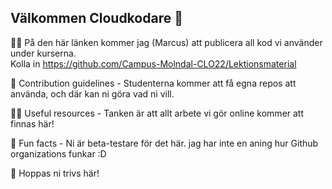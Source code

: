 ## Välkommen Cloudkodare 👋

🙋‍♀️ På den här länken kommer jag (Marcus) att publicera all kod vi använder under kurserna. 
<br>Kolla in https://github.com/Campus-Molndal-CLO22/Lektionsmaterial

🌈 Contribution guidelines - Studenterna kommer att få egna repos att använda, och där kan ni göra vad ni vill.

👩‍💻 Useful resources - Tanken är att allt arbete vi gör online kommer att finnas här!

🍿 Fun facts - Ni är beta-testare för det här. jag har inte en aning hur Github organizations funkar :D

🧙 Hoppas ni trivs här!
